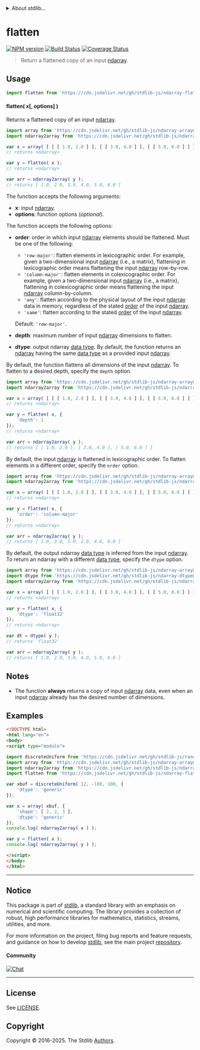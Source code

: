 <!--

@license Apache-2.0

Copyright (c) 2025 The Stdlib Authors.

Licensed under the Apache License, Version 2.0 (the "License");
you may not use this file except in compliance with the License.
You may obtain a copy of the License at

   http://www.apache.org/licenses/LICENSE-2.0

Unless required by applicable law or agreed to in writing, software
distributed under the License is distributed on an "AS IS" BASIS,
WITHOUT WARRANTIES OR CONDITIONS OF ANY KIND, either express or implied.
See the License for the specific language governing permissions and
limitations under the License.

-->


<details>
  <summary>
    About stdlib...
  </summary>
  <p>We believe in a future in which the web is a preferred environment for numerical computation. To help realize this future, we've built stdlib. stdlib is a standard library, with an emphasis on numerical and scientific computation, written in JavaScript (and C) for execution in browsers and in Node.js.</p>
  <p>The library is fully decomposable, being architected in such a way that you can swap out and mix and match APIs and functionality to cater to your exact preferences and use cases.</p>
  <p>When you use stdlib, you can be absolutely certain that you are using the most thorough, rigorous, well-written, studied, documented, tested, measured, and high-quality code out there.</p>
  <p>To join us in bringing numerical computing to the web, get started by checking us out on <a href="https://github.com/stdlib-js/stdlib">GitHub</a>, and please consider <a href="https://opencollective.com/stdlib">financially supporting stdlib</a>. We greatly appreciate your continued support!</p>
</details>

# flatten

[![NPM version][npm-image]][npm-url] [![Build Status][test-image]][test-url] [![Coverage Status][coverage-image]][coverage-url] <!-- [![dependencies][dependencies-image]][dependencies-url] -->

> Return a flattened copy of an input [ndarray][@stdlib/ndarray/ctor].

<section class="intro">

</section>

<!-- /.intro -->



<section class="usage">

## Usage

```javascript
import flatten from 'https://cdn.jsdelivr.net/gh/stdlib-js/ndarray-flatten@esm/index.mjs';
```

#### flatten( x\[, options] )

Returns a flattened copy of an input [ndarray][@stdlib/ndarray/ctor].

```javascript
import array from 'https://cdn.jsdelivr.net/gh/stdlib-js/ndarray-array@esm/index.mjs';
import ndarray2array from 'https://cdn.jsdelivr.net/gh/stdlib-js/ndarray-to-array@esm/index.mjs';

var x = array( [ [ [ 1.0, 2.0 ] ], [ [ 3.0, 4.0 ] ], [ [ 5.0, 6.0 ] ] ] );
// returns <ndarray>

var y = flatten( x );
// returns <ndarray>

var arr = ndarray2array( y );
// returns [ 1.0, 2.0, 3.0, 4.0, 5.0, 6.0 ]
```

The function accepts the following arguments:

-   **x**: input [ndarray][@stdlib/ndarray/ctor].
-   **options**: function options (_optional_).

The function accepts the following options:

-   **order**: order in which input [ndarray][@stdlib/ndarray/ctor] elements should be flattened. Must be one of the following:

    -   `'row-major'`: flatten elements in lexicographic order. For example, given a two-dimensional input [ndarray][@stdlib/ndarray/ctor] (i.e., a matrix), flattening in lexicographic order means flattening the input [ndarray][@stdlib/ndarray/ctor] row-by-row.
    -   `'column-major'`: flatten elements in colexicographic order. For example, given a two-dimensional input [ndarray][@stdlib/ndarray/ctor] (i.e., a matrix), flattening in colexicographic order means flattening the input [ndarray][@stdlib/ndarray/ctor] column-by-column.
    -   `'any'`: flatten according to the physical layout of the input [ndarray][@stdlib/ndarray/ctor] data in memory, regardless of the stated [order][@stdlib/ndarray/orders] of the input [ndarray][@stdlib/ndarray/ctor].
    -   `'same'`: flatten according to the stated [order][@stdlib/ndarray/orders] of the input [ndarray][@stdlib/ndarray/ctor].

    Default: `'row-major'`.

-   **depth**: maximum number of input [ndarray][@stdlib/ndarray/ctor] dimensions to flatten.

-   **dtype**: output ndarray [data type][@stdlib/ndarray/dtypes]. By default, the function returns an [ndarray][@stdlib/ndarray/ctor] having the same [data type][@stdlib/ndarray/dtypes] as a provided input [ndarray][@stdlib/ndarray/ctor].

By default, the function flattens all dimensions of the input [ndarray][@stdlib/ndarray/ctor]. To flatten to a desired depth, specify the `depth` option.

```javascript
import array from 'https://cdn.jsdelivr.net/gh/stdlib-js/ndarray-array@esm/index.mjs';
import ndarray2array from 'https://cdn.jsdelivr.net/gh/stdlib-js/ndarray-to-array@esm/index.mjs';

var x = array( [ [ [ 1.0, 2.0 ] ], [ [ 3.0, 4.0 ] ], [ [ 5.0, 6.0 ] ] ] );
// returns <ndarray>

var y = flatten( x, {
    'depth': 1
});
// returns <ndarray>

var arr = ndarray2array( y );
// returns [ [ 1.0, 2.0 ], [ 3.0, 4.0 ], [ 5.0, 6.0 ] ]
```

By default, the input [ndarray][@stdlib/ndarray/ctor] is flattened in lexicographic order. To flatten elements in a different order, specify the `order` option.

```javascript
import array from 'https://cdn.jsdelivr.net/gh/stdlib-js/ndarray-array@esm/index.mjs';
import ndarray2array from 'https://cdn.jsdelivr.net/gh/stdlib-js/ndarray-to-array@esm/index.mjs';

var x = array( [ [ [ 1.0, 2.0 ] ], [ [ 3.0, 4.0 ] ], [ [ 5.0, 6.0 ] ] ] );
// returns <ndarray>

var y = flatten( x, {
    'order': 'column-major'
});
// returns <ndarray>

var arr = ndarray2array( y );
// returns [ 1.0, 3.0, 5.0, 2.0, 4.0, 6.0 ]
```

By default, the output ndarray [data type][@stdlib/ndarray/dtypes] is inferred from the input [ndarray][@stdlib/ndarray/ctor]. To return an ndarray with a different [data type][@stdlib/ndarray/dtypes], specify the `dtype` option.

```javascript
import array from 'https://cdn.jsdelivr.net/gh/stdlib-js/ndarray-array@esm/index.mjs';
import dtype from 'https://cdn.jsdelivr.net/gh/stdlib-js/ndarray-dtype@esm/index.mjs';
import ndarray2array from 'https://cdn.jsdelivr.net/gh/stdlib-js/ndarray-to-array@esm/index.mjs';

var x = array( [ [ [ 1.0, 2.0 ] ], [ [ 3.0, 4.0 ] ], [ [ 5.0, 6.0 ] ] ] );
// returns <ndarray>

var y = flatten( x, {
    'dtype': 'float32'
});
// returns <ndarray>

var dt = dtype( y );
// returns 'float32'

var arr = ndarray2array( y );
// returns [ 1.0, 2.0, 3.0, 4.0, 5.0, 6.0 ]
```

</section>

<!-- /.usage -->

<section class="notes">

## Notes

-   The function **always** returns a copy of input [ndarray][@stdlib/ndarray/ctor] data, even when an input [ndarray][@stdlib/ndarray/ctor] already has the desired number of dimensions.

</section>

<!-- /.notes -->

<section class="examples">

## Examples

<!-- eslint no-undef: "error" -->

```html
<!DOCTYPE html>
<html lang="en">
<body>
<script type="module">

import discreteUniform from 'https://cdn.jsdelivr.net/gh/stdlib-js/random-array-discrete-uniform@esm/index.mjs';
import array from 'https://cdn.jsdelivr.net/gh/stdlib-js/ndarray-array@esm/index.mjs';
import ndarray2array from 'https://cdn.jsdelivr.net/gh/stdlib-js/ndarray-to-array@esm/index.mjs';
import flatten from 'https://cdn.jsdelivr.net/gh/stdlib-js/ndarray-flatten@esm/index.mjs';

var xbuf = discreteUniform( 12, -100, 100, {
    'dtype': 'generic'
});

var x = array( xbuf, {
    'shape': [ 2, 2, 3 ],
    'dtype': 'generic'
});
console.log( ndarray2array( x ) );

var y = flatten( x );
console.log( ndarray2array( y ) );

</script>
</body>
</html>
```

</section>

<!-- /.examples -->

<!-- Section for related `stdlib` packages. Do not manually edit this section, as it is automatically populated. -->

<section class="related">

</section>

<!-- /.related -->


<section class="main-repo" >

* * *

## Notice

This package is part of [stdlib][stdlib], a standard library with an emphasis on numerical and scientific computing. The library provides a collection of robust, high performance libraries for mathematics, statistics, streams, utilities, and more.

For more information on the project, filing bug reports and feature requests, and guidance on how to develop [stdlib][stdlib], see the main project [repository][stdlib].

#### Community

[![Chat][chat-image]][chat-url]

---

## License

See [LICENSE][stdlib-license].


## Copyright

Copyright &copy; 2016-2025. The Stdlib [Authors][stdlib-authors].

</section>

<!-- /.stdlib -->

<!-- Section for all links. Make sure to keep an empty line after the `section` element and another before the `/section` close. -->

<section class="links">

[npm-image]: http://img.shields.io/npm/v/@stdlib/ndarray-flatten.svg
[npm-url]: https://npmjs.org/package/@stdlib/ndarray-flatten

[test-image]: https://github.com/stdlib-js/ndarray-flatten/actions/workflows/test.yml/badge.svg?branch=main
[test-url]: https://github.com/stdlib-js/ndarray-flatten/actions/workflows/test.yml?query=branch:main

[coverage-image]: https://img.shields.io/codecov/c/github/stdlib-js/ndarray-flatten/main.svg
[coverage-url]: https://codecov.io/github/stdlib-js/ndarray-flatten?branch=main

<!--

[dependencies-image]: https://img.shields.io/david/stdlib-js/ndarray-flatten.svg
[dependencies-url]: https://david-dm.org/stdlib-js/ndarray-flatten/main

-->

[chat-image]: https://img.shields.io/gitter/room/stdlib-js/stdlib.svg
[chat-url]: https://app.gitter.im/#/room/#stdlib-js_stdlib:gitter.im

[stdlib]: https://github.com/stdlib-js/stdlib

[stdlib-authors]: https://github.com/stdlib-js/stdlib/graphs/contributors

[umd]: https://github.com/umdjs/umd
[es-module]: https://developer.mozilla.org/en-US/docs/Web/JavaScript/Guide/Modules

[deno-url]: https://github.com/stdlib-js/ndarray-flatten/tree/deno
[deno-readme]: https://github.com/stdlib-js/ndarray-flatten/blob/deno/README.md
[umd-url]: https://github.com/stdlib-js/ndarray-flatten/tree/umd
[umd-readme]: https://github.com/stdlib-js/ndarray-flatten/blob/umd/README.md
[esm-url]: https://github.com/stdlib-js/ndarray-flatten/tree/esm
[esm-readme]: https://github.com/stdlib-js/ndarray-flatten/blob/esm/README.md
[branches-url]: https://github.com/stdlib-js/ndarray-flatten/blob/main/branches.md

[stdlib-license]: https://raw.githubusercontent.com/stdlib-js/ndarray-flatten/main/LICENSE

[@stdlib/ndarray/ctor]: https://github.com/stdlib-js/ndarray-ctor/tree/esm

[@stdlib/ndarray/dtypes]: https://github.com/stdlib-js/ndarray-dtypes/tree/esm

[@stdlib/ndarray/orders]: https://github.com/stdlib-js/ndarray-orders/tree/esm

<!-- <related-links> -->

<!-- </related-links> -->

</section>

<!-- /.links -->
